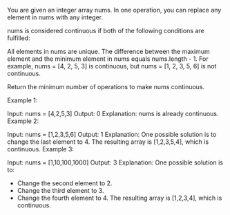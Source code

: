 You are given an integer array nums. In one operation, you can replace any element in nums with any integer.

nums is considered continuous if both of the following conditions are fulfilled:

All elements in nums are unique.
The difference between the maximum element and the minimum element in nums equals nums.length - 1.
For example, nums = [4, 2, 5, 3] is continuous, but nums = [1, 2, 3, 5, 6] is not continuous.

Return the minimum number of operations to make nums continuous.

 

Example 1:

Input: nums = [4,2,5,3]
Output: 0
Explanation: nums is already continuous.
Example 2:

Input: nums = [1,2,3,5,6]
Output: 1
Explanation: One possible solution is to change the last element to 4.
The resulting array is [1,2,3,5,4], which is continuous.
Example 3:

Input: nums = [1,10,100,1000]
Output: 3
Explanation: One possible solution is to:
- Change the second element to 2.
- Change the third element to 3.
- Change the fourth element to 4.
The resulting array is [1,2,3,4], which is continuous.